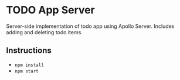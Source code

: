 # TODO App Server

Server-side implementation of todo app using Apollo Server. Includes adding and deleting todo items.

## Instructions
* `npm install`
* `npm start`